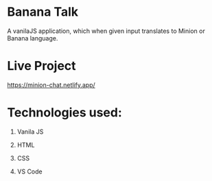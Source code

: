 # Banana Talk



 A vanilaJS application, which when given input translates to Minion or Banana language.
 
# Live Project
https://minion-chat.netlify.app/
 
 
 
 # Technologies used:

1. Vanila JS

2. HTML

3. CSS

4. VS Code
